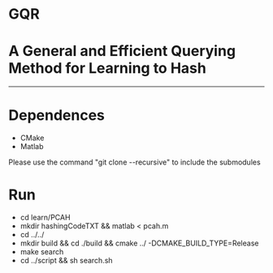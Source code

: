 GQR
==========
# A General and Efficient Querying Method for Learning to Hash
-----------------------------------------------------------------------------------------------------------------

# Dependences
- CMake
- Matlab

Please use the command "git clone --recursive" to include the submodules

# Run
- cd learn/PCAH 
- mkdir hashingCodeTXT && matlab < pcah.m
- cd ../../ 
- mkdir build && cd ./build && cmake ../ -DCMAKE_BUILD_TYPE=Release
- make search
- cd ../script && sh search.sh
